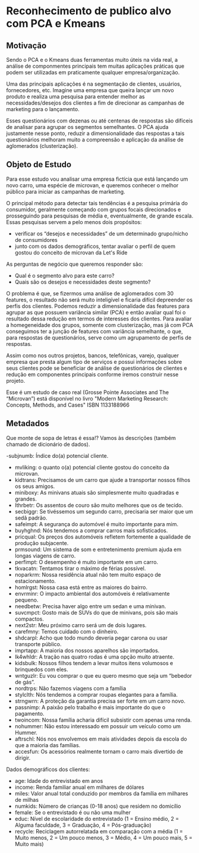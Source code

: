 ﻿# Reconhecimento de publico alvo com PCA e Kmeans


## <a> Motivação </a>

Sendo o PCA e o Kmeans duas ferramentas muito úteis na vida real, a análise de componmentes principais tem muitas aplicações práticas que podem ser utilizadas em praticamente qualquer empresa/organização.

Uma das principais aplicações é na segmentação de clientes, usuários, fornecedores, etc. Imagine uma empresa que queira lançar um novo produto e realiza uma pesquisa para entender melhor as necessidades/desejos dos clientes a fim de direcionar as campanhas de marketing para o lançamento. 

Esses questionários com dezenas ou até centenas de respostas são difíceis de analisar para agrupar os segmentos semelhantes. O PCA ajuda justamente nesse ponto, reduzir a dimensionalidade das respostas a tais questionários melhoram muito a compreensão e aplicação da análise de aglomerados (clusterização).



## <a> Objeto de Estudo </a>

Para esse estudo vou analisar uma empresa fictícia que está lançando um novo carro, uma espécie de microvan, e queremos conhecer o melhor público para iniciar as campanhas de marketing.


O principal método para detectar tais tendências é a pesquisa primária do consumidor, geralmente começando com grupos focais direcionados e prosseguindo para pesquisas de média e, eventualmente, de grande escala. Essas pesquisas servem a pelo menos dois propósitos: 
- verificar os “desejos e necessidades” de um determinado grupo/nicho de consumidores
- junto com os dados demográficos, tentar avaliar o perfil de quem gostou do conceito de microvan da Let's Ride

As perguntas de negócio que queremos responder são:
- Qual é o segmento alvo para este carro? 
- Quais são os desejos e necessidades deste segmento?

O problema é que, se fizermos uma análise de aglomerados com 30 features, o resultado não será muito inteligível e ficaria difícil depreender os perfis dos clientes. Podemos reduzir a dimensionalidade das features para agrupar as que possuem variância similar (PCA) e então avaliar qual foi o resultado dessa redução em termos de interesses dos clientes. Para avaliar a homegeneidade dos grupos, somente com clusterização, mas já com PCA conseguimos ter a junção de features com variância semelhante, o que, para respostas de questionários, serve como um agrupamento de perfis de respostas.

Assim como nos outros projetos, bancos, telefônicas, varejo, qualquer empresa que presta algum tipo de serviços e possui informações sobre seus clientes pode se beneficiar de análise de questionários de clientes e redução em componentes principais conforme iremos construir nesse projeto.



Esse é um estudo de caso real (Grosse Pointe Associates and The “Microvan”) está disponível no livro "Modern Marketing Research: Concepts, Methods, and Cases" ISBN 1133188966



## Metadados

Que monte de sopa de letras é essa!? Vamos às descrições (também chamado de dicionário de dados).

-subjnumb:  Índice do(a) potencial cliente.
- mvliking: o quanto o(a) potencial cliente gostou do conceito da microvan.
- kidtrans: Precisamos de um carro que ajude a transportar nossos filhos os seus amigos.
- miniboxy: As minivans atuais são simplesmente muito quadradas e grandes.
- lthrbetr: Os assentos de couro são muito melhores que os de tecido.
- secbiggr: Se tivéssemos um segundo carro, precisaria ser maior que um sedã padrão.
- safeimpt: A segurança do automóvel é muito importante para mim.
- buyhghnd: Nós tendemos a comprar carros mais sofisticados.
- pricqual: Os preços dos automóveis refletem fortemente a qualidade de produção subjacente.
- prmsound: Um sistema de som e entretenimento premium ajuda em longas viagens de carro.
- perfimpt: O desempenho é muito importante em um carro.
- tkvacatn: Tentamos tirar o máximo de férias possível.
- noparkrm: Nossa residência atual não tem muito espaço de estacionamento.
- homlrgst: Nossa casa está entre as maiores do bairro.
- envrminr: O impacto ambiental dos automóveis é relativamente pequeno.
- needbetw: Precisa haver algo entre um sedan e uma minivan.
- suvcmpct: Gosto mais de SUVs do que de minivans, pois são mais compactos.
- next2str: Meu próximo carro será um de dois lugares.
- carefmny: Temos cuidado com o dinheiro.
- shdcarpl: Acho que todo mundo deveria pegar carona ou usar transporte público.
- imprtapp: A maioria dos nossos aparelhos são importados.
- lk4whldr: A tração nas quatro rodas é uma opção muito atraente.
- kidsbulk: Nossos filhos tendem a levar muitos itens volumosos e brinquedos com eles.
- wntguzlr: Eu vou comprar o que eu quero mesmo que seja um “bebedor de gás”.
- nordtrps: Não fazemos viagens com a família
- stylclth: Nós tendemos a comprar roupas elegantes para a família.
- strngwrn: A proteção da garantia precisa ser forte em um carro novo.
- passnimp: A paixão pelo trabalho é mais importante do que o pagamento.
- twoincom: Nossa família acharia difícil subsistir com apenas uma renda.
- nohummer: Não estou interessado em possuir um veículo como um Hummer.
- aftrschl: Nós nos envolvemos em mais atividades depois da escola do que a maioria das famílias.
- accesfun: Os acessórios realmente tornam o carro mais divertido de dirigir.

Dados demográficos dos clientes:

- age: Idade do entrevistado em anos
- income: Renda familiar anual em milhares de dólares
- miles: Valor anual total conduzido por membros da família em milhares de milhas
- numkids: Número de crianças (0-18 anos) que residem no domicílio
- female: Se o entrevistado é ou não uma mulher
- educ: Nível de escolaridade do entrevistado (1 = Ensino médio, 2 = Alguma faculdade, 3 = Graduação, 4 = Pós-graduação)
- recycle: Reciclagem autorrelatada em comparação com a média (1 = Muito menos, 2 = Um pouco menos, 3 = Médio, 4 = Um pouco mais, 5 = Muito mais)

